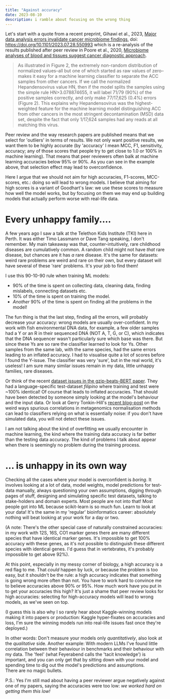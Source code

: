 ```yaml
---
title: "Against accuracy"
date: 2023-08-10
description: i ramble about focusing on the wrong thing
---
```


Let's start with a quote from a recent preprint, Gihawi et al., 2023, [Major data analysis errors invalidate cancer microbiome findings](https://www.biorxiv.org/content/10.1101/2023.07.28.550993v1.full), doi: https://doi.org/10.1101/2023.07.28.550993 which is a re-analysis of the results published after peer review in Poore et al., 2020, [Microbiome analyses of blood and tissues suggest cancer diagnostic approach](https://www.nature.com/articles/s41586-020-2095-1).

>As illustrated in Figure 2, the extremely non-random distribution of normalized values–all but one of which started as raw values of zero–makes it easy for a machine learning classifier to separate the ACC samples from other cancers. If we call the normalized Hepandensovirus value HN, then if the model splits the samples using the simple rule HN>3.078874655, it will label 71/79 (90%) of the positive samples correctly, and only make 77/17,625 (0.4%) errors (Figure 2). This explains why Hepandensovirus was the highest-weighted feature for the machine learning model distinguishing ACC from other cancers in the most stringent decontamination (MSD) data set, despite the fact that only 1/17,624 samples had any reads at all matching this virus.


Peer review and the way research papers are published means that we select for 'outliers' in terms of results. We not only want positive results, we want them to be highly accurate (by 'accuracy' I mean MCC, F1, sensitivity, accuracy; any of those scores that people try to get close to 1.0 or 100% in machine learning). That means that peer reviewers often balk at machine learning accuracies below 95% or 90%. As you can see in the example above, that selection effect may lead to overconfidence.

Here I argue that we should not aim for high accuracies, F1-scores, MCC-scores, etc.: doing so will lead to wrong models. I believe that aiming for high scores is a variant of Goodhart's law: we use these scores to measure how well the model works, but by focusing on them we may end up building models that actually perform worse with real-life data.

# Every unhappy family....

A few years ago I saw a talk at the Telethon Kids Institute (TKI) here in Perth. It was either Timo Lassmann or Dave Tang speaking, I don't remember. My main takeaway was that, counter-intuitively, rare childhood diseases are cumulatively common. A random child might not have *that* rare disease, but chances are it has *a* rare disease. It's the same for datasets: weird rare problems are weird and rare on their own, but every dataset will have several of these 'rare' problems. It's your job to find them!

I use this 90-10-90 rule when training ML models:
- 90% of the time is spent on collecting data, cleaning data, finding mislabels, connecting datasets etc.
- 10% of the time is spent on training the model.
- *Another* 90% of the time is spent on finding all the problems in the model!

The fun thing is that the last step, finding all the errors, will probably decrease your accuracy: wrong models are usually over-confident. In my work with fish environmental DNA data, for example, a few older samples had a Y or an R in their sequenced DNA (NOT A, T, G, or C), which indicates that the DNA sequencer wasn't particularly sure which base was there. But since these Ys are so rare the classifier learned to look for Ys. Other samples from the same lab, with the same species, had the same errors leading to an inflated accuracy. I had to visualise quite a lot of scores before I found the Y-issue. The classifier was very 'sure', but in the real world, it's useless! I am sure many similar issues remain in my data, little unhappy families, rare diseases.

Or think of the recent [dataset issues in the gzip-beats-BERT paper](https://kenschutte.com/gzip-knn-paper2/#dataset-issues). They had a language-specific test-dataset *filipino* where training and test were ~100% identical! Of course that leads to inflated accuracies. That should have been detected by someone simply looking at the model's behaviour and the input data. Or look at Gerry Tonkin-Hill's [recent blog-post](https://github.com/gtonkinhill/TCGA_analysis) on the weird ways spurious correlations in metagenomics normalisation methods can lead to classifiers relying on what is essentially noise: if you don't have simulated data, you will not detect these issues.

I am not talking about the kind of overfitting we usually encounter in machine learning, the kind where the training data accuracy is far better than the testing data accuracy. The kind of problems I talk about appear when there is seemingly no problem during the training process.

# ... is unhappy in its own way

Checking all the cases where your model is overconfident is *boring*. It involves looking at a lot of data, model weights, model predictions for test-data manually, always questioning your own assumptions, digging through pages of stuff, designing and simulating specific test datasets, talking to stake-holders and domain experts. Most people are not into that! Most people got into ML because scikit-learn is so much fun. Learn to look at your data! It's the same in my 'regular' bioinformatics career: absolutely nothing will beat looking at your work for a day or two.

(A note: There's the other special case of naturally constrained accuracies: in my work with 12S, 16S, CO1 marker genes there are many different species that have identical marker genes. It's impossible to get 100% accuracy with these genes, as it's not possible to distinguish these different species with identical genes. I'd guess that in vertebrates, it's probably impossible to get above 92%).

At this point, especially in my messy corner of biology, a high accuracy is a red flag to me. That *could* happen by luck, or because the problem is too easy, but it shouldn't be the rule: a high accuracy indicates that something is going wrong more often than not. You have to work hard to convince me to believe accuracies above 90% or 95%. How much work have you put in to get your accuracies this high? It's just a shame that peer review looks for high accuracies: selecting for high-accuracy models will lead to wrong models, as we've seen on top.

(I guess this is also why I so rarely hear about Kaggle-winning models making it into papers or production: Kaggle hyper-fixates on accuracies and loss, I'm sure the winning models run into real-life issues fast once they're deployed.)

In other words: Don't measure your models only *quantitatively*, also look at the *qualitative* side. Another example: With modern LLMs I've found little correlation between their behaviour in benchmarks and their behaviour with my data. The 'feel' (what Feyerabend calls the 'tacit knowledge') is important, and you can only get that by sitting down with your model and spending time to dig out the model's predictions and assumptions.  
There are no magic bullets.


P.S.: Yes I'm still mad about having a peer reviewer argue negatively against one of my papers, saying the accuracies were too low: *we worked hard on getting them this low!*
